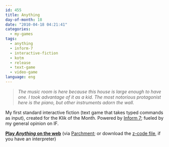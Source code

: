 ```yaml
---
id: 455
title: Anything
day-of-month: 18
date: "2010-04-18 04:21:41"
categories:
  - my-games
tags:
  - anything
  - inform-7
  - interactive-fiction
  - kotm
  - release
  - text-game
  - video-game
language: eng
---
```


> _The music room is here because this house is large enough to have one. I took advantage of it as a kid. The most notorious protagonist here is the piano, but other instruments adorn the wall._

My first standard interactive fiction (text game that takes typed commands as input), created for the Klik of the Month. Powered by [Inform 7](http://inform7.com/); fueled by my general opinion on IF.

**[Play _Anything_ on the web](//www.agj.cl/files/games/anything-kotm/anything.z5)** (via [Parchment](http://code.google.com/p/parchment/); or download the [z-code file](//www.agj.cl/files/games/anything-kotm/anything.z5), if you have an interpreter)
